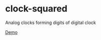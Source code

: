 clock-squared
=============

Analog clocks forming digits of digital clock

[Demo](http://htmlpreview.github.io/?https://github.com/drvic10k/clock-squared/blob/gh-pages/index.html)

